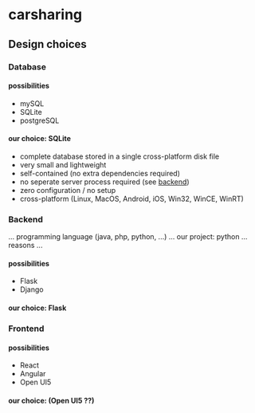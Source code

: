 # carsharing

## Design choices


### Database
#### possibilities
- mySQL
- SQLite
- postgreSQL
#### our choice: SQLite
- complete database stored in a single cross-platform disk file
- very small and lightweight
- self-contained (no extra dependencies required)
- no seperate server process required (see [backend](#Backend))
- zero configuration / no setup
- cross-platform (Linux, MacOS, Android, iOS, Win32, WinCE, WinRT)

### Backend
... programming language (java, php, python, ...) ... our project: python ... reasons ...
#### possibilities
- Flask
- Django
#### our choice: Flask

### Frontend
#### possibilities
- React
- Angular
- Open UI5
#### our choice: (Open UI5 ??)
